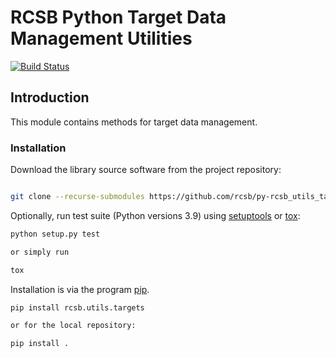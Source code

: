 # RCSB Python Target Data Management Utilities

[![Build Status](https://dev.azure.com/rcsb/RCSB%20PDB%20Python%20Projects/_apis/build/status/rcsb.py-rcsb_utils_targets?branchName=master)](https://dev.azure.com/rcsb/RCSB%20PDB%20Python%20Projects/_build/latest?definitionId=29&branchName=master)

## Introduction

This module contains methods for target data management.

### Installation

Download the library source software from the project repository:

```bash

git clone --recurse-submodules https://github.com/rcsb/py-rcsb_utils_targets.git

```

Optionally, run test suite (Python versions 3.9) using
[setuptools](https://setuptools.readthedocs.io/en/latest/) or
[tox](http://tox.readthedocs.io/en/latest/example/platform.html):

```bash
python setup.py test

or simply run

tox
```

Installation is via the program [pip](https://pypi.python.org/pypi/pip).

```bash
pip install rcsb.utils.targets

or for the local repository:

pip install .
```
